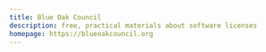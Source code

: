 ```yaml
---
title: Blue Oak Council
description: free, practical materials about software licenses
homepage: https://blueoakcouncil.org
---
```

